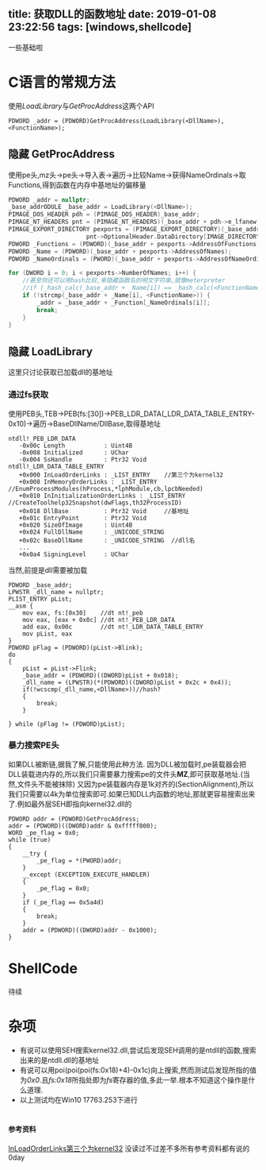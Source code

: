 title: 获取DLL的函数地址
date: 2019-01-08 23:22:56
tags: [windows,shellcode]
---

一些基础啦

# C语言的常规方法

使用*LoadLibrary*与*GetProcAddress*这两个API

```
PDWORD _addr = (PDWORD)GetProcAddress(LoadLibrary(<DllName>), <FunctionName>);
```
<!--more-->
## 隐藏 GetProcAddress

使用pe头,mz头->pe头->导入表->遍历->比较Name->获得NameOrdinals->取Functions,得到函数在内存中基地址的偏移量

```C
PDWORD _addr = nullptr;
_base_addrODULE _base_addr = LoadLibrary(<DllName>);
PIMAGE_DOS_HEADER pdh = (PIMAGE_DOS_HEADER)_base_addr;
PIMAGE_NT_HEADERS pnt = (PIMAGE_NT_HEADERS)(_base_addr + pdh->e_lfanew);
PIMAGE_EXPORT_DIRECTORY pexports = (PIMAGE_EXPORT_DIRECTORY)(_base_addr + 
                      pnt->OptionalHeader.DataDirectory[IMAGE_DIRECTORY_ENTRY_EXPORT].VirtualAddress);
PDWORD _Functions = (PDWORD)(_base_addr + pexports->AddressOfFunctions);
PDWORD _Name = (PDWORD)(_base_addr + pexports->AddressOfNames);
PDWORD _NameOrdinals = (PWORD)(_base_addr + pexports->AddressOfNameOrdinals);

for (DWORD i = 0; i < pexports->NumberOfNames; i++) {
    //甚至你还可以用hash比较,来隐藏函数名的明文字符串,就像meterpreter
    //if (_hash_calc(_base_addr + _Name[i]) == _hash_calc(<FunctionName>)) {
    if (!strcmp(_base_addr + _Name[i], <FunctionName>)) {
        _addr = _base_addr + _Function[_NameOrdinals[i]];
        break;
    }
}
```

## 隐藏 LoadLibrary
这里只讨论获取已加载dll的基地址
### 通过fs获取
使用PEB头,TEB->PEB(fs:[30])->PEB_LDR_DATA(_LDR_DATA_TABLE_ENTRY-0x10)->遍历->BaseDllName/DllBase,取得基地址
```
ntdll!_PEB_LDR_DATA
   -0x00c Length           : Uint4B
   -0x008 Initialized      : UChar
   -0x004 SsHandle         : Ptr32 Void
ntdll!_LDR_DATA_TABLE_ENTRY
   +0x000 InLoadOrderLinks : _LIST_ENTRY    //第三个为kernel32
   +0x008 InMemoryOrderLinks : _LIST_ENTRY    //EnumProcessModules(hProcess,*lphModule,cb,lpcbNeeded)
   +0x010 InInitializationOrderLinks : _LIST_ENTRY    //CreateToolhelp32Snapshot(dwFlags,th32ProcessID)
   +0x018 DllBase          : Ptr32 Void     //基地址
   +0x01c EntryPoint       : Ptr32 Void
   +0x020 SizeOfImage      : Uint4B
   +0x024 FullDllName      : _UNICODE_STRING
   +0x02c BaseDllName      : _UNICODE_STRING  //dll名
   ...
   +0x0a4 SigningLevel     : UChar
```
当然,前提是dll需要被加载
```
PDWORD _base_addr;
LPWSTR _dll_name = nullptr;
PLIST_ENTRY pList;
__asm {
    mov eax, fs:[0x30]    //dt nt!_peb
    mov eax, [eax + 0x0c] //dt nt!_PEB_LDR_DATA
    add eax, 0x00c        //dt nt!_LDR_DATA_TABLE_ENTRY
    mov pList, eax
}
PDWORD pFlag = (PDWORD)(pList->Blink);
do
{
    pList = pList->Flink;
    _base_addr = (PDWORD)((DWORD)pList + 0x018);
    _dll_name = (LPWSTR)(*(PDWORD)((DWORD)pList + 0x2c + 0x4));
    if(!wcscmp(_dll_name,<DllName>))//hash?
    {
        break;
    }

} while (pFlag != (PDWORD)pList);
```
### 暴力搜索PE头
如果DLL被断链,据我了解,只能使用此种方法.
因为DLL被加载时,pe装载器会把DLL装载进内存的,所以我们只需要暴力搜索pe的文件头**MZ**,即可获取基地址.(当然,文件头不能被抹除)
又因为pe装载器内存是1k对齐的(SectionAlignment),所以我们只需要以4k为单位搜索即可.如果已知DLL内函数的地址,那就更容易搜索出来了.例如最外层SEH即指向kernel32.dll的
```
PDWORD addr = (PDWORD)GetProcAddress;
addr = (PDWORD)((DWORD)addr & 0xfffff000);
WORD _pe_flag = 0x0;
while (true)
{
    __try {
        _pe_flag = *(PWORD)addr;
    }
    __except (EXCEPTION_EXECUTE_HANDLER)
    {
        _pe_flag = 0x0;
    }
    if (_pe_flag == 0x5a4d)
    {
        break;
    }
    addr = (PDWORD)((DWORD)addr - 0x1000);
}
```
# ShellCode
待续

# 杂项
* 有说可以使用SEH搜索kernel32.dll,尝试后发现SEH调用的是ntdll的函数,搜索出来的是ntdll.dll的基地址
* 有说可以用poi(poi(poi(fs:0x18)+4)-0x1c)向上搜索,然而测试后发现所指的值为*0x0*.且*fs:0x18*所指处即为*fs*寄存器的值,多此一举.根本不知道这个操作是什么道理.
* 以上测试均在Win10 17763.253下进行

# <span style="font-size:14px">参考资料</span>
[InLoadOrderLinks第三个为kernel32](https://bbs.pediy.com/thread-149527.htm)
没读过不过差不多所有参考资料都有说的0day